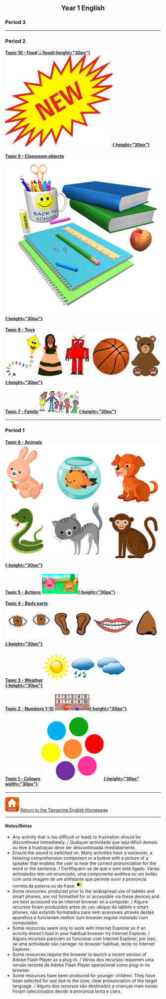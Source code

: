 <h2> 
<p align="center">
Year 1 English
</p>
</h2>

### Period 3  

***

### Period 2  

<!--#### [Topic 8 - Weather](https://tangerina-pt.github.io/English/Weather_A)
#### [Topic 7 - Family](https://tangerina-pt.github.io/English/Family_A)
***
#### [Topic 12 - Shapes](https://tangerina-pt.github.io/English/Shapes_A) [![shape](/images/shape.PNG){:height="30px"}](https://tangerina-pt.github.io/English/Shapes_A)
### [Topic 11 - Feelings/needs](https://tangerina-pt.github.io/English/Feelings_A) [![prep](/images/hoyt.png){:height="30px"}](https://tangerina-pt.github.io/English/Feelings_A)
### [Topic 10 - Prepositions of Place](https://tangerina-pt.github.io/English/Prep_Place_A) [![prep](/images/prep.png){:height="30px"}](https://tangerina-pt.github.io/English/Prep_Place_A)-->

#### [Topic 10 - Food](https://tangerina-pt.github.io/English/Food_A)  [![food](https://1blockatatime.github.io/English/images/food.PNG){:height="30px"}](https://tangerina-pt.github.io/English/Food_A)  [![new](/images/new.gif){:height="30px"}](https://tangerina-pt.github.io/English/Food_A)   
#### [Topic 9 - Classroom objects](https://tangerina-pt.github.io/English/Classroom_Objects_A) [![classo](/images/classo.png){:height="30px"}](https://tangerina-pt.github.io/English/Classroom_Objects_A)
#### [Topic 8 - Toys](https://tangerina-pt.github.io/English/Toys_A) [![toys](/images/toys.PNG){:height="30px"}](https://tangerina-pt.github.io/English/Toys_A)
#### [Topic 7 - Family](https://tangerina-pt.github.io/English/Family_A) [![elffm1](/images/elffm1.png){:height="30px"}](https://tangerina-pt.github.io/English/Family_A)

***

### Period 1

#### [Topic 6 - Animals](https://tangerina-pt.github.io/English/Animals_A)[![anim](/images/anim.PNG){:height="30px"}](https://tangerina-pt.github.io/English/Animals_A)
#### [Topic 5 - Actions](https://tangerina-pt.github.io/English/Actions_A) [![stand](/images/stand.png){:height="30px"}](https://tangerina-pt.github.io/English/Actions_A)
#### [Topic 4 - Body parts](https://tangerina-pt.github.io/English/Body_Parts_A) [![body](/images/body.PNG){:height="30px"}](https://tangerina-pt.github.io/English/Body_Parts_A)
#### [Topic 3 - Weather](https://tangerina-pt.github.io/English/Weather_A) [![wsym](/images/wsym.PNG){:height="30px"}](https://tangerina-pt.github.io/English/Weather_A)
#### [Topic 2 - Numbers 1-10](https://tangerina-pt.github.io/English/Number_A) [![pmno](/images/pmno.PNG){:height="30px"}](https://tangerina-pt.github.io/English/Number_A)
#### [Topic 1 - Colours](https://tangerina-pt.github.io/English/Colours_A) [![colmix](/images/colmix.png){:height="30px" width="30px"}](https://tangerina-pt.github.io/English/Colours_A)
<!--#### [Topic 0 - Greetings](https://tangerina-pt.github.io/English/Greetings_A)-->

<!--***
[![kbah](/images/kbah.PNG)](https://tangerina-pt.github.io/English/kb1)[![kbtx](/images/kbtx.PNG)](https://tangerina-pt.github.io/English/kb1)-->

***
[![home](/images/home.PNG)](https://tangerina-pt.github.io/English) [Return to the Tangerina English Homepage](https://tangerina-pt.github.io/English)

***
#### Notes/Notas
* Any activity that is too difficult or leads to frustration should be discontinued immediately. / Qualquer actividade que seja difícil demais ou leve à frustraçao deve ser descontinuada imediatamente.
* Ensure the sound is switched on. Many activities have a voiceover, a listening comprehension component or a button with a picture of a speaker that enables the user to hear the correct pronunciation for the word or the sentence. / Certifiquem-se de que o som está ligado. Várias actividades tem um enunciado, uma componente auditiva ou um botão com uma imagem de um altifalante que permite ouvir a pronúncia correta da palavra ou da frase. ![spkr2](/images/spkr2.PNG)
* Some resources, produced prior to the widespread use of tablets and smart phones, are not formatted for or accessible via these devices and are best accessed via an internet browser on a computer. / Alguns recursos foram produzidos antes do uso ubíquo de tablets e smart phones, não estando formatados para nem acessíveis através destes aparelhos e funcionam melhor num browser regular instalado num computador.
* Some resources seem only to work with Internet Explorer so if an activity doesn't load in your habitual browser try Internet Explorer. / Alguns recursos parecem só funcionar com Internet Explorer, por isso, se uma actividade não carregar no browser habitual, tente no Internet Explorer.
* Some resources require the browser to launch a recent version of Adobe Flash Player as a plug-in. / Vários dos recursos requerem uma versão recente de Adobe Flash Player operacional como plug-in no browser.
* Some resources have been produced for younger children. They have been selected for use due to the slow, clear pronunciation of the target language. / Alguns dos recursos são destinados a crianças mais novas. Foram selecionados devido à pronúncia lenta e clara.
